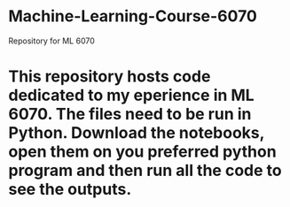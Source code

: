 # Machine-Learning-Course-6070
Repository for ML 6070
# This repository hosts code dedicated to my eperience in ML 6070. The files need to be run in Python. Download the notebooks, open them on you preferred python program and then run all the code to see the outputs.
